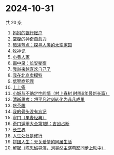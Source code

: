 # 2024-10-31

共 20 条

<!-- BEGIN WEREAD -->
<!-- 最后更新时间 2024-10-31 00:01:20 +0800 -->
1. [妈妈的银行账户](https://weread.qq.com/web/bookDetail/02e32c30813ab943bg011fdd)
1. [空腹的神奇自愈力](https://weread.qq.com/web/bookDetail/38232ef0813ab8bd6g016b5b)
1. [暗淡蓝点：探寻人类的太空家园](https://weread.qq.com/web/bookDetail/e7132fa0813ab94f6g0181d5)
1. [牧神记](https://weread.qq.com/web/bookDetail/47632010712cab88476dfc2)
1. [小巷人家](https://weread.qq.com/web/bookDetail/41532d00813ab79b6g010ac3)
1. [画中录：长安秘案](https://weread.qq.com/web/bookDetail/ec532cd0813ab947fg01056e)
1. [我越来越喜欢自己了](https://weread.qq.com/web/bookDetail/b8032ba0813ab94abg016b23)
1. [我在北京卖模特](https://weread.qq.com/web/bookDetail/e8d322c0813ab9499g012a20)
1. [低智商犯罪](https://weread.qq.com/web/bookDetail/796329f071b0e30d79631c6)
1. [上上签](https://weread.qq.com/web/bookDetail/61f326f0813ab814bg0109ab)
1. [小城与不确定性的墙（村上春树 时隔6年最新长篇）](https://weread.qq.com/web/bookDetail/93132e10813ab947fg011bc1)
1. [清晰思考：将平凡时刻转化为非凡成果](https://weread.qq.com/web/bookDetail/f2f324c0813ab92f4g0107cd)
1. [吃茶趣](https://weread.qq.com/web/bookDetail/b72320d0813ab6ee1g01110d)
1. [我的骨头没有忘记](https://weread.qq.com/web/bookDetail/70232c00813ab944dg010f7a)
1. [窄门（果麦经典）](https://weread.qq.com/web/bookDetail/39e323e0716a308739e70be)
1. [奇门遁甲大全第1部：吉凶占断](https://weread.qq.com/web/bookDetail/f3b32f70813ab92a3g015a99)
1. [长生界](https://weread.qq.com/web/bookDetail/b183253057b8a1b18096cfc)
1. [人生处处是修行](https://weread.qq.com/web/bookDetail/00932850720799b2009c8cc)
1. [拼团人生：无关爱情的同居生活](https://weread.qq.com/web/bookDetail/60f326f0813ab7477g014ceb)
1. [解密（陈思诚导演，刘昊然主演电影同步上映中）](https://weread.qq.com/web/bookDetail/e1c32c205c9f30e1cdf7d38)
<!-- END WEREAD -->